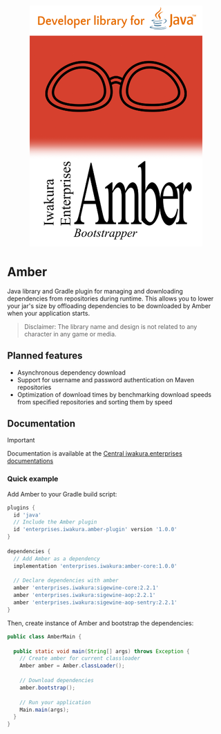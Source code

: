 <div align="center">
  <a href="https://docs.iwakura.enterprises/amber.html"><img width="400" src="amber-logo.png" /></a>
</div>

# Amber

Java library and Gradle plugin for managing and downloading dependencies from repositories during runtime. This
allows you to lower your jar's size by offloading dependencies to be downloaded by Amber when your application starts.

> Disclaimer: The library name and design is not related to any character in any game or media.

## Planned features

- Asynchronous dependency download
- Support for username and password authentication on Maven repositories
- Optimization of download times by benchmarking download speeds from specified repositories and sorting them by speed

## Documentation

> [!IMPORTANT] 
Documentation is available at the
[Central iwakura.enterprises documentations](https://docs.iwakura.enterprises/amber.html)

### Quick example

Add Amber to your Gradle build script:

```groovy
plugins {
  id 'java'
  // Include the Amber plugin
  id 'enterprises.iwakura.amber-plugin' version '1.0.0'
}

dependencies {
  // Add Amber as a dependency
  implementation 'enterprises.iwakura:amber-core:1.0.0'

  // Declare dependencies with amber
  amber 'enterprises.iwakura:sigewine-core:2.2.1'
  amber 'enterprises.iwakura:sigewine-aop:2.2.1'
  amber 'enterprises.iwakura:sigewine-aop-sentry:2.2.1'
}
```

Then, create instance of Amber and bootstrap the dependencies:

```java
public class AmberMain {

  public static void main(String[] args) throws Exception {
    // Create amber for current classloader
    Amber amber = Amber.classLoader();
    
    // Download dependencies
    amber.bootstrap();
    
    // Run your application
    Main.main(args);
  }
}
```
